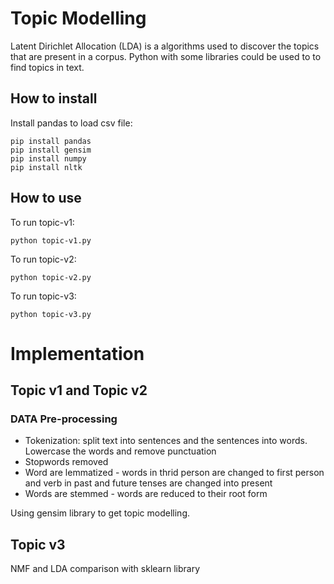 # Topic Modelling

Latent Dirichlet Allocation (LDA) is a algorithms used to discover the topics that are present in a corpus. Python with some libraries could be used to to find topics in text.

## How to install
Install pandas to load csv file:
``` 
pip install pandas
pip install gensim
pip install numpy
pip install nltk
```
## How to use
To run topic-v1:
```
python topic-v1.py
```
To run topic-v2:
```
python topic-v2.py
```
To run topic-v3:
```
python topic-v3.py
```
# Implementation
## Topic v1 and Topic v2
### DATA Pre-processing
- Tokenization: split text into sentences and the sentences into words. Lowercase the words and remove punctuation
- Stopwords removed
- Word are lemmatized - words in thrid person are changed to first person and verb in past and future tenses are changed into present
- Words are stemmed - words are reduced to their root form

Using gensim library to get topic modelling.

## Topic v3
NMF and LDA comparison with sklearn library

